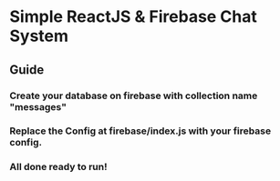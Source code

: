 # Simple ReactJS & Firebase Chat System

## Guide
### Create your database on firebase with collection name "messages"
### Replace the Config at firebase/index.js with your firebase config.
### All done ready to run!